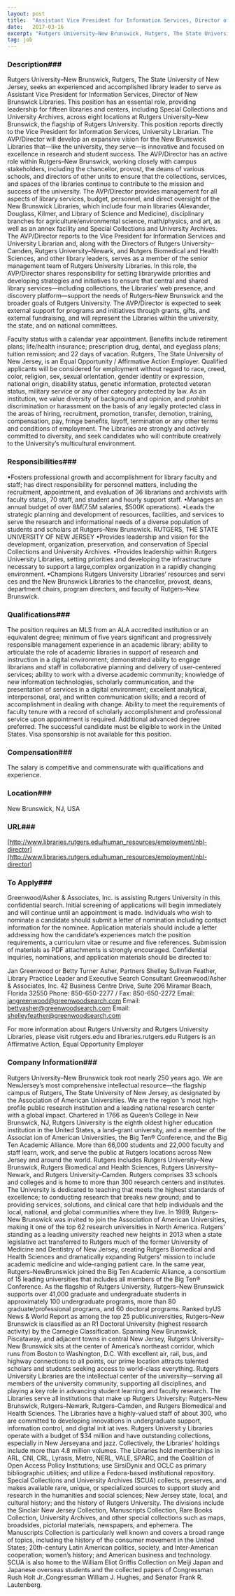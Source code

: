 ```yaml
---
layout: post
title:  "Assistant Vice President for Information Services, Director of the New Brunswick Libraries - Rutgers University–New Brunswick, Rutgers, The State University of New Jersey"
date:   2017-03-16
excerpt: "Rutgers University–New Brunswick, Rutgers, The State University of New Jersey, seeks an experienced and accomplished library leader to serve as Assistant Vice President for Information Services, Director of New Brunswick Libraries. This position has an essential role, providing leadership for fifteen libraries and centers, including Special Collections and University Archives,..."
tag: job
---
```


### Description###

Rutgers University–New Brunswick, Rutgers, The State University of New Jersey, seeks an experienced and accomplished library leader to serve as Assistant Vice President for Information Services, Director of New Brunswick Libraries. This position has an essential role, providing leadership for fifteen libraries and centers, including Special Collections and University Archives, across eight locations at Rutgers University–New Brunswick, the flagship of Rutgers University. This position reports directly to the Vice President for Information Services, University Librarian. The AVP/Director will develop an expansive vision for the New Brunswick Libraries that—like the university, they serve—is innovative and focused on excellence in research and student success. The AVP/Director has an active role within Rutgers–New Brunswick, working closely with campus stakeholders, including the chancellor, provost, the deans of various schools, and directors of other units to ensure that the collections, services, and spaces of the libraries continue to contribute to the mission and success of the university. The AVP/Director provides management for all aspects of library services, budget, personnel, and direct oversight of the New Brunswick Libraries, which include four main libraries (Alexander, Douglass, Kilmer, and Library of Science and Medicine), disciplinary branches for agriculture/environmental science, math/physics, and art, as well as an annex facility and Special Collections and University Archives. The AVP/Director reports to the Vice President for Information Services and University Librarian and, along with the Directors of Rutgers University–Camden, Rutgers University–Newark, and Rutgers Biomedical and  Health Sciences, and other library leaders, serves as a member of the senior management team of Rutgers  University Libraries. In this role, the AVP/Director shares responsibility for setting librarywide priorities and developing strategies and initiatives to ensure that central and shared library services—including collections, the Libraries’ web presence, and discovery platform—support the needs of Rutgers–New Brunswick and the broader goals of Rutgers University. The AVP/Director is expected to seek external support for programs and initiatives through grants, gifts, and external fundraising, and will represent the Libraries within the university, the state, and on national committees.

Faculty status with a calendar year appointment. Benefits include retirement plans; life/health insurance; prescription drug, dental, and eyeglass plans; tuition remission; and 22 days of vacation. Rutgers, The State University of New Jersey, is an Equal Opportunity / Affirmative Action Employer. Qualified applicants will be considered for employment without regard to race, creed, color, religion, sex, sexual orientation, gender identity or expression, national origin, disability status, genetic information, protected veteran status, military service or any other category protected by law. As an institution, we value diversity of background and opinion, and prohibit discrimination or harassment on the basis of any legally protected class in the areas of hiring, recruitment, promotion, transfer, demotion, training, compensation, pay, fringe benefits, layoff, termination or any other terms and conditions of employment. The Libraries are strongly and actively committed to diversity, and seek candidates who will contribute creatively to the University’s multicultural environment.


### Responsibilities###

•Fosters professional growth and accomplishment for library faculty and staff; has direct responsibility for personnel matters, including the recruitment, appointment, and evaluation of 36 librarians and archivists with faculty status, 70 staff, and student and hourly support staff.
•Manages an annual budget of over $8M ($7.5M salaries, $500K operations).
•Leads the strategic planning and development of resources, facilities, and services to serve the research and informational needs of a diverse population of students and scholars at Rutgers–New Brunswick. RUTGERS, THE STATE UNIVERSITY OF NEW JERSEY
•Provides leadership and vision for the development, organization, preservation, and conservation of Special Collections and University Archives.
•Provides leadership within Rutgers University Libraries, setting priorities and developing the infrastructure necessary to support a large,complex organization in a rapidly changing environment.
•Champions Rutgers University Libraries’ resources and servi
ces and the New Brunswick Libraries to the chancellor, provost, deans, department chairs, program directors, and faculty of Rutgers–New Brunswick.


### Qualifications###

The position requires an MLS from an ALA accredited institution or an equivalent degree; minimum of five years significant and progressively responsible management experience in an academic library; ability to articulate the role of academic libraries in support of research and instruction in a digital environment; demonstrated ability to engage librarians and staff in collaborative planning and delivery of user-centered services; ability to work with a diverse academic community; knowledge of new information technologies, scholarly communication, and the presentation of services in a digital environment; excellent analytical, interpersonal, oral, and written communication skills; and a record of accomplishment in dealing with change. Ability to meet the requirements of faculty tenure with a record of scholarly accomplishment and professional service upon appointment is required. Additional advanced degree preferred. The successful candidate must be eligible to work in the United States. Visa sponsorship is not available for this position.


### Compensation###

The salary is competitive and commensurate with qualifications and experience.


### Location###

New Brunswick, NJ, USA


### URL###

[http://www.libraries.rutgers.edu/human_resources/employment/nbl-director](http://www.libraries.rutgers.edu/human_resources/employment/nbl-director)

### To Apply###

Greenwood/Asher & Associates, Inc. is assisting Rutgers University in this confidential search. Initial screening of applications will begin immediately and will continue until an appointment is made. Individuals who wish to nominate a candidate should submit a letter of nomination including contact information for the nominee. Application materials should include a letter addressing how the candidate’s experiences match the position requirements, a curriculum vitae or resume and five references. Submission of materials as PDF attachments is strongly encouraged. Confidential inquiries, nominations, and application materials should be directed to:
 
Jan Greenwood or Betty Turner Asher, Partners
Shelley Sullivan Feather, Library Practice Leader and Executive Search Consultant
Greenwood/Asher & Associates, Inc.
42 Business Centre Drive, Suite 206
Miramar Beach, Florida 32550
Phone: 850-650-2277 / Fax: 850-650-2272
Email: jangreenwood@greenwoodsearch.com
Email: bettyasher@greenwoodsearch.com
Email: shelleyfeather@greenwoodsearch.com
 
For more information about Rutgers University and Rutgers University Libraries, please visit rutgers.edu and libraries.rutgers.edu
Rutgers is an Affirmative Action, Equal Opportunity Employer


### Company Information###

Rutgers University–New Brunswick took root nearly 250 years ago. We are NewJersey’s most comprehensive intellectual resource—the flagship campus of
Rutgers, The State University of New Jersey, as designated by the Association of American Universities. We are the region ’s most high-profile public research institution and a leading national research center with a global impact. Chartered in 1766 as Queen’s College in New Brunswick, NJ, Rutgers University is the eighth oldest higher education institution in the United States, a land-grant university, and a member of the Associat ion of American Universities, the Big Ten® Conference, and the Big Ten Academic Alliance. More than 66,000 students and 22,000 faculty and staff learn, work, and serve the public at Rutgers locations across New Jersey and around the world. Rutgers includes Rutgers University–New Brunswick, Rutgers Biomedical and Health Sciences, Rutgers
University–Newark, and Rutgers University–Camden. Rutgers comprises 33 schools and colleges and is home to more than 300 research centers and institutes. The University is dedicated to teaching that meets the highest standards of excellence; to conducting research that breaks new ground; and to providing services, solutions, and clinical care that help individuals and the local, national, and global communities where they live. In 1989, Rutgers–New Brunswick was invited to join the Association of American Universities, making it one of the top 62 research universities in North America. Rutgers’ standing as a leading university reached new heights in 2013 when a state legislative act transferred to Rutgers much of the former University of Medicine and Dentistry of New Jersey, creating Rutgers Biomedical and Health Sciences and dramatically expanding Rutgers’ mission to include academic medicine and wide-ranging patient care. In the same year, Rutgers–NewBrunswick joined the Big Ten Academic Alliance, a consortium of 15 leading universities that includes all members of the Big Ten® Conference. As the flagship of Rutgers University, Rutgers–New Brunswick supports over 41,000 graduate and undergraduate students in approximately 100 undergraduate programs, more than 80 graduate/professional programs, and 60 doctoral programs. Ranked byUS News & World Report as among the top 25 publicuniversities, Rutgers–New Brunswick is classified as an R1 Doctoral University (highest research activity) by the Carnegie Classification. Spanning New Brunswick, Piscataway, and adjacent towns in central New Jersey, Rutgers University–New Brunswick sits at the center of America’s northeast corridor, which runs from Boston to Washington, D.C. With excellent air, rail, bus, and highway connections to all points, our prime location attracts talented scholars and students seeking access to world-class everything. Rutgers University Libraries are the intellectual center of the university—serving all members of the university community, supporting all disciplines, and playing a key role in advancing student learning and faculty research. The Libraries serve all institutions that make up Rutgers University: Rutgers–New Brunswick, Rutgers–Newark, Rutgers–Camden, and Rutgers Biomedical and Health Sciences. The Libraries have a highly-valued staff of about 300, who are committed to developing innovations in undergraduate support, information control, and digital init iat ives. Rutgers Universit y Libraries operate with a budget of $34 million and have outstanding collections, especially in New Jerseyana and jazz. Collectively, the Libraries’ holdings include more than 4.8 million volumes. The Libraries hold memberships in ARL, CNI, CRL, Lyrasis, Metro, NERL, VALE, SPARC, and the Coalition of Open Access Policy Institutions; use SirsiDynix and OCLC as primary bibliographic utilities; and utilize a Fedora-based institutional repository. Special Collections and University Archives (SCUA) collects, preserves, and makes available rare, unique, or specialized sources to support study and research in the humanities and social sciences; New Jersey state, local, and cultural history; and the history of Rutgers University. The divisions include the Sinclair New Jersey Collection, Manuscripts Collection, Rare Books Collection, University Archives, and other special collections such as maps, broadsides, pictorial materials, newspapers, and ephemera. The Manuscripts Collection is particularly well known and covers a broad range of topics, including the history of the consumer movement in the United States; 20th-century Latin American politics, society, and Inter-American cooperation; women’s history; and American business and technology. SCUA is also home to the William Eliot Griffis Collection on Meiji Japan and Japanese overseas students and the collected papers of Congressman Rush Holt  Jr.,Congressman William J. Hughes, and Senator Frank R. Lautenberg.



